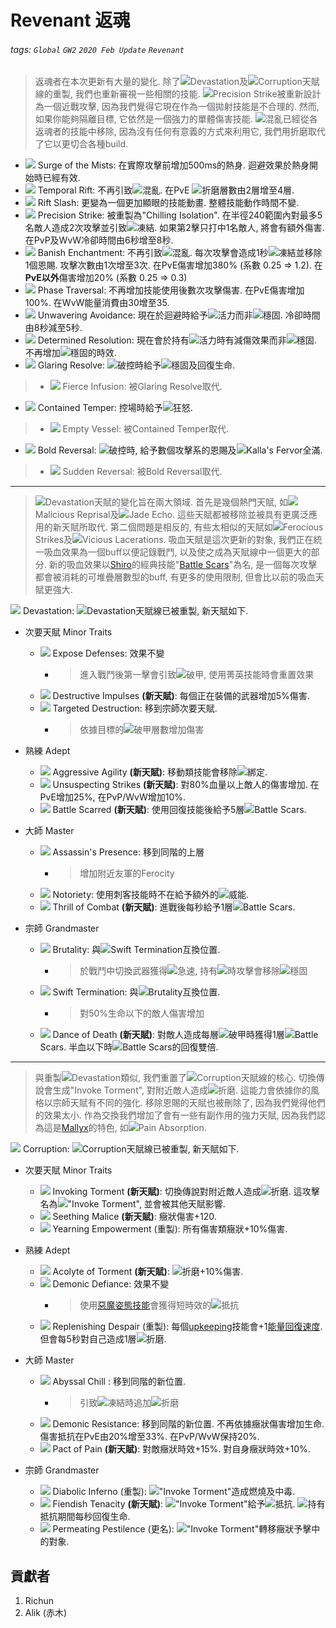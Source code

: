 # Revenant 返魂

###### tags: `Global` `GW2` `2020 Feb Update` `Revenant`

> 返魂者在本次更新有大量的變化. 除了![][Devastation 20]Devastation及![][Corruption 20]Corruption天賦線的重製, 我們也重新審視一些相關的技能. ![][Precision Strike 20]Precision Strike被重新設計為一個近戰攻擊, 因為我們覺得它現在作為一個拋射技能是不合理的. 然而, 如果你能夠隔離目標, 它依然是一個強力的單體傷害技能. ![][confusion]混亂已經從各返魂者的技能中移除, 因為沒有任何有意義的方式來利用它, 我們用折磨取代了它以更切合各種build.

* [![][Surge of the Mists]][Surge of the Mists wiki] Surge of the Mists: 在實際攻擊前增加500ms的熱身. 迴避效果於熱身開始時已經有效.
* [![][Temporal Rift]][Temporal Rift wiki] Temporal Rift: 不再引致![][confusion]混亂. 在PvE ![][torment]折磨層數由2層增至4層.
* [![][Rift Slash]][Rift Slash wiki] Rift Slash: 更變為一個更加顯眼的技能動畫. 整體技能動作時間不變.
* [![][Precision Strike]][Precision Strike wiki] Precision Strike: 被重製為"Chilling Isolation". 在半徑240範圍內對最多5名敵人造成2次攻擊並引致![][chilled]凍結. 如果第2擊只打中1名敵人, 將會有額外傷害. 在PvP及WvW冷卻時間由6秒增至8秒.
* [![][Banish Enchantment]][Banish Enchantment wiki] Banish Enchantment: 不再引致![][confusion]混亂. 每次攻擊會造成1秒![][chilled]凍結並移除1個恩賜. 攻擊次數由1次增至3次. 在PvE傷害增加380% (系數 0.25 => 1.2). 在**PvE以外**傷害增加20% (系數 0.25 => 0.3)
* [![][Phase Traversal]][Phase Traversal wiki] Phase Traversal: 不再增加技能使用後數次攻擊傷害. 在PvE傷害增加100%. 在WvW能量消費由30增至35.
* [![][Unwavering Avoidance]][Unwavering Avoidance wiki] Unwavering Avoidance: 現在於迴避時給予![][vigor]活力而非![][stability]穩固. 冷卻時間由8秒減至5秒.
* [![][Determined Resolution]][Determined Resolution wiki] Determined Resolution: 現在會於持有![][vigor]活力時有減傷效果而非![][stability]穩固. 不再增加![][stability]穩固的時效.
* [![][Glaring Resolve]][Glaring Resolve wiki] Glaring Resolve: ![][breakstun]破控時給予![][stability]穩固及回復生命.
> * [![][Fierce Infusion]][Fierce Infusion wiki] Fierce Infusion: 被Glaring Resolve取代.
* [![][Contained Temper]][Contained Temper wiki] Contained Temper: 控場時給予![][fury]狂怒.
> * [![][Empty Vessel]][Empty Vessel wiki] Empty Vessel: 被Contained Temper取代.
* [![][Bold Reversal]][Bold Reversal wiki] Bold Reversal: ![][breakstun]破控時, 給予數個攻擊系的恩賜及![][Kalla's Fervor]Kalla's Fervor全滿.
> * [![][Sudden Reversal]][Sudden Reversal wiki] Sudden Reversal: 被Bold Reversal取代.

---

> ![][Devastation 20]Devastation天賦的變化旨在兩大領域. 首先是幾個熱門天賦, 如![][Malicious Reprisal]Malicious Reprisal及![][Jade Echo]Jade Echo. 這些天賦都被移除並被具有更廣泛應用的新天賦所取代. 第二個問題是相反的, 有些太相似的天賦如![][Ferocious Strikes]Ferocious Strikes及![][Vicious Lacerations]Vicious Lacerations. 吸血天賦是這次更新的對象, 我們正在統一吸血效果為一個buff以便記錄戰鬥, 以及使之成為天賦線中一個更大的部分. 新的吸血效果以[Shiro](https://wiki.guildwars2.com/wiki/Legendary_Assassin_Stance)的經典技能"[Battle Scars](https://wiki.guildwars.com/wiki/Battle_Scars)"為名, 是一個每次攻擊都會被消耗的可堆疊層數型的buff, 有更多的使用限制, 但會比以前的吸血天賦更強大.

[![][Devastation]][Devastation wiki] Devastation: ![][Devastation 20]Devastation天賦線已被重製, 新天賦如下.

* 次要天賦 Minor Traits
    * [![][Expose Defenses]][Expose Defenses wiki] Expose Defenses: 效果不變
        * > 進入戰鬥後第一擊會引致![][vulnerability]破甲, 使用菁英技能時會重置效果
    * [![][Destructive Impulses]][Destructive Impulses wiki] Destructive Impulses **(新天賦)**: 每個正在裝備的武器增加5%傷害.
    * [![][Targeted Destruction]][Targeted Destruction wiki] Targeted Destruction: 移到宗師次要天賦.
        * > 依據目標的![][vulnerability]破甲層數增加傷害

* 熟練 Adept
    * [![][Aggressive Agility]][Aggressive Agility wiki] Aggressive Agility **(新天賦)**: 移動類技能會移除![][immobile]綁定.
    * [![][Unsuspecting Strikes]][Unsuspecting Strikes wiki] Unsuspecting Strikes **(新天賦)**: 對80%血量以上敵人的傷害增加. 在PvE增加25%, 在PvP/WvW增加10%.
    * [![][Battle Scarred]][Battle Scarred wiki] Battle Scarred **(新天賦)**: 使用回復技能後給予5層![][Battle Scar 20]Battle Scars.

* 大師 Master
    * [![][Assassin's Presence]][Assassin's Presence wiki] Assassin's Presence: 移到同階的上層
        * > 增加附近友軍的Ferocity
    * [![][Notoriety]][Notoriety wiki] Notoriety: 使用刺客技能時不在給予額外的![][might]威能.
    * [![][Thrill of Combat]][Thrill of Combat wiki] Thrill of Combat **(新天賦)**: 進戰後每秒給予1層![][Battle Scar 20]Battle Scars.

* 宗師 Grandmaster
    * [![][Brutality]][Brutality wiki] Brutality: 與![][Swift Termination 20]Swift Termination互換位置.
        * > 於戰鬥中切換武器獲得![][quickness]急速, 持有![][quickness]時攻擊會移除![][stability]穩固
    * [![][Swift Termination]][Swift Termination wiki] Swift Termination: 與![][Brutality 20]Brutality互換位置.
        * > 對50%生命以下的敵人傷害增加
    * [![][Dance of Death]][Dance of Death wiki] Dance of Death **(新天賦)**: 對敵人造成每層![][vulnerability]破甲時獲得1層![][Battle Scar 20]Battle Scars. 半血以下時![][Battle Scar 20]Battle Scars的回復雙倍.

---

> 與重製![][Devastation 20]Devastation類似, 我們重置了![][Corruption 20]Corruption天賦線的核心. 切換傳說會生成"Invoke Torment", 對附近敵人造成![][torment]折磨. 這能力會依據你的風格以宗師天賦有不同的強化. 移除恩賜的天賦也被刪除了, 因為我們覺得他們的效果太小. 作為交換我們增加了會有一些有副作用的強力天賦, 因為我們認為這是[Mallyx](https://wiki.guildwars2.com/wiki/Legendary_Demon_Stance)的特色, 如![][Pain Absorption]Pain Absorption.

[![][Corruption]][Corruption wiki] Corruption: ![][Corruption 20]Corruption天賦線已被重製, 新天賦如下.

* 次要天賦 Minor Traits
    * [![][Invoking Torment]][Invoking Torment wiki] Invoking Torment **(新天賦)**: 切換傳說對附近敵人造成![][torment]折磨. 這攻擊名為![][Invoke Torment 20]"Invoke Torment", 並會被其他天賦影響.
    * [![][Seething Malice]][Seething Malice wiki] Seething Malice **(新天賦)**: 癥狀傷害+120.
    * [![][Yearning Empowerment]][Yearning Empowerment wiki] Yearning Empowerment (重製): 所有傷害類癥狀+10%傷害.

* 熟練 Adept
    * [![][Acolyte of Torment]][Acolyte of Torment wiki] Acolyte of Torment **(新天賦)**: ![][torment]折磨+10%傷害.
    * [![][Demonic Defiance]][Demonic Defiance wiki] Demonic Defiance: 效果不變
        * > 使用[惡魔姿態技能](https://wiki.guildwars2.com/wiki/Legendary_Demon_Stance)會獲得短時效的![][resistance]抵抗
    * [![][Replenishing Despair]][Replenishing Despair wiki] Replenishing Despair (重製): 每個[upkeeping](https://wiki.guildwars2.com/wiki/Energy#Upkeep)技能會+1[能量回復速度](https://wiki.guildwars2.com/wiki/Energy#Mechanics). 但會每5秒對自己造成1層![][torment]折磨.

* 大師 Master
    * [![][Abyssal Chill]][Abyssal Chill wiki] Abyssal Chill : 移到同階的新位置.
        * > 引致![][chilled]凍結時追加![][torment]折磨
    * [![][Demonic Resistance]][Demonic Resistance wiki] Demonic Resistance: 移到同階的新位置. 不再依據癥狀傷害增加生命. 傷害抵抗在PvE由20%增至33%. 在PvP/WvW保持20%.
    * [![][Pact of Pain]][Pact of Pain wiki] Pact of Pain **(新天賦)**: 對敵癥狀時效+15%. 對自身癥狀時效+10%.

* 宗師 Grandmaster
    * [![][Diabolic Inferno]][Diabolic Inferno wiki] Diabolic Inferno (重製): ![][Invoke Torment 20]"Invoke Torment"造成燃燒及中毒.
    * [![][Fiendish Tenacity]][Fiendish Tenacity wiki] Fiendish Tenacity **(新天賦)**: ![][Invoke Torment 20]"Invoke Torment"給予![][resistance]抵抗. ![][resistance]持有抵抗期間每秒回復生命.
    * [![][Pulsating Pestilence]][Permeating Pestilence wiki] Permeating Pestilence (更名): ![][Invoke Torment 20]"Invoke Torment"轉移癥狀予擊中的對象.

## 貢獻者
1. Richun
2. Alik (赤木)

[底下這些別動，上面才是正文]: https://wiki.guildwars2.com

[aegis]: https://wiki.guildwars2.com/images/thumb/e/e5/Aegis.png/20px-Aegis.png
[alarcity]: https://wiki.guildwars2.com/images/thumb/4/4c/Alacrity.png/20px-Alacrity.png
[fury]: https://wiki.guildwars2.com/images/thumb/4/46/Fury.png/20px-Fury.png
[might]: https://wiki.guildwars2.com/images/thumb/7/7c/Might.png/20px-Might.png
[protection]: https://wiki.guildwars2.com/images/thumb/6/6c/Protection.png/20px-Protection.png
[quickness]: https://wiki.guildwars2.com/images/thumb/b/b4/Quickness.png/20px-Quickness.png
[regeneration]: https://wiki.guildwars2.com/images/thumb/5/53/Regeneration.png/20px-Regeneration.png
[resistance]: https://wiki.guildwars2.com/images/thumb/4/4b/Resistance.png/20px-Resistance.png
[retaliation]: https://wiki.guildwars2.com/images/thumb/5/53/Retaliation.png/20px-Retaliation.png
[stability]: https://wiki.guildwars2.com/images/thumb/a/ae/Stability.png/20px-Stability.png
[swiftness]: https://wiki.guildwars2.com/images/thumb/a/af/Swiftness.png/20px-Swiftness.png
[vigor]: https://wiki.guildwars2.com/images/thumb/f/f4/Vigor.png/20px-Vigor.png
[bleeding]: https://wiki.guildwars2.com/images/thumb/3/33/Bleeding.png/20px-Bleeding.png
[burning]: https://wiki.guildwars2.com/images/thumb/4/45/Burning.png/20px-Burning.png
[confusion]: https://wiki.guildwars2.com/images/thumb/e/e6/Confusion.png/20px-Confusion.png
[poisoned]: https://wiki.guildwars2.com/images/thumb/1/11/Poisoned.png/20px-Poisoned.png
[torment]: https://wiki.guildwars2.com/images/thumb/0/08/Torment.png/20px-Torment.png
[blinded]: https://wiki.guildwars2.com/images/thumb/3/33/Blinded.png/20px-Blinded.png
[chilled]: https://wiki.guildwars2.com/images/thumb/a/a6/Chilled.png/20px-Chilled.png
[crippled]: https://wiki.guildwars2.com/images/thumb/f/fb/Crippled.png/20px-Crippled.png
[fear]: https://wiki.guildwars2.com/images/thumb/e/e6/Fear.png/20px-Fear.png
[immobile]: https://wiki.guildwars2.com/images/thumb/3/32/Immobile.png/20px-Immobile.png
[slow]: https://wiki.guildwars2.com/images/thumb/f/f5/Slow.png/20px-Slow.png
[taunt]: https://wiki.guildwars2.com/images/thumb/c/cc/Taunt.png/20px-Taunt.png
[weakness]: https://wiki.guildwars2.com/images/thumb/f/f9/Weakness.png/20px-Weakness.png
[vulnerability]: https://wiki.guildwars2.com/images/thumb/a/af/Vulnerability.png/20px-Vulnerability.png
[stealth]: https://wiki.guildwars2.com/images/thumb/1/19/Stealth.png/20px-Stealth.png
[revealed]: https://wiki.guildwars2.com/images/thumb/d/db/Revealed.png/20px-Revealed.png
[daze]: https://wiki.guildwars2.com/images/thumb/7/79/Daze.png/20px-Daze.png
[stun]: https://wiki.guildwars2.com/images/thumb/9/97/Stun.png/20px-Stun.png
[knockdown]: https://wiki.guildwars2.com/images/thumb/3/36/Knockdown.png/20px-Knockdown.png
[pull]: https://wiki.guildwars2.com/images/thumb/a/a4/Radius.png/20px-Radius.png
[knockback]: https://wiki.guildwars2.com/images/thumb/c/ca/Knockback.png/20px-Knockback.png
[launch]: https://wiki.guildwars2.com/images/thumb/6/68/Launch.png/20px-Launch.png
[float]: https://wiki.guildwars2.com/images/thumb/c/c8/Float.png/20px-Float.png
[sink]: https://wiki.guildwars2.com/images/thumb/6/66/Sink.png/20px-Sink.png
[superspeed]: https://wiki.guildwars2.com/images/thumb/1/1a/Super_Speed.png/20px-Super_Speed.png
[breakstun]: https://wiki.guildwars2.com/images/thumb/7/7a/Breaks_stun.png/20px-Breaks_stun.png
[barrier]: https://wiki.guildwars2.com/images/thumb/c/cc/Barrier.png/20px-Barrier.png

[Devastation]: https://wiki.guildwars2.com/images/thumb/8/8c/Devastation.png/32px-Devastation.png
[Devastation 20]: https://wiki.guildwars2.com/images/thumb/8/8c/Devastation.png/20px-Devastation.png
[Corruption]: https://wiki.guildwars2.com/images/thumb/0/0f/Corruption_%28specialization%29.png/32px-Corruption_%28specialization%29.png
[Corruption 20]: https://wiki.guildwars2.com/images/thumb/0/0f/Corruption_%28specialization%29.png/20px-Corruption_%28specialization%29.png
[Precision Strike]: https://wiki.guildwars2.com/images/thumb/b/bc/Precision_Strike.png/32px-Precision_Strike.png
[Precision Strike 20]: https://wiki.guildwars2.com/images/thumb/b/bc/Precision_Strike.png/20px-Precision_Strike.png
[Surge of the Mists]: https://wiki.guildwars2.com/images/thumb/5/59/Surge_of_the_Mists.png/32px-Surge_of_the_Mists.png
[Temporal Rift]: https://wiki.guildwars2.com/images/thumb/8/87/Temporal_Rift.png/32px-Temporal_Rift.png
[Rift Slash]: https://wiki.guildwars2.com/images/thumb/a/a8/Rift_Slash.png/32px-Rift_Slash.png
[Banish Enchantment]: https://wiki.guildwars2.com/images/thumb/e/ec/Banish_Enchantment.png/32px-Banish_Enchantment.png
[Phase Traversal]: https://wiki.guildwars2.com/images/thumb/f/f2/Phase_Traversal.png/32px-Phase_Traversal.png
[Unwavering Avoidance]: https://wiki.guildwars2.com/images/thumb/e/e3/Unwavering_Avoidance.png/32px-Unwavering_Avoidance.png
[Determined Resolution]: https://wiki.guildwars2.com/images/thumb/c/c7/Determined_Resolution.png/32px-Determined_Resolution.png
[Fierce Infusion]: https://wiki.guildwars2.com/images/thumb/5/55/Fierce_Infusion.png/32px-Fierce_Infusion.png
[Glaring Resolve]: https://wiki.guildwars2.com/images/thumb/7/74/Skill.png/32px-Skill.png
[Empty Vessel]: https://wiki.guildwars2.com/images/thumb/1/16/Empty_Vessel.png/32px-Empty_Vessel.png
[Contained Temper]: https://wiki.guildwars2.com/images/thumb/7/74/Skill.png/32px-Skill.png
[Sudden Reversal]: https://wiki.guildwars2.com/images/thumb/9/98/Sudden_Reversal.png/32px-Sudden_Reversal.png
[Bold Reversal]: https://wiki.guildwars2.com/images/thumb/7/74/Skill.png/32px-Skill.png
[Kalla's Fervor]: https://wiki.guildwars2.com/images/thumb/9/9e/Kalla%27s_Fervor.png/20px-Kalla%27s_Fervor.png
[Malicious Reprisal]: https://wiki.guildwars2.com/images/thumb/0/00/Malicious_Reprisal.png/20px-Malicious_Reprisal.png
[Jade Echo]: https://wiki.guildwars2.com/images/thumb/4/43/Jade_Echo.png/20px-Jade_Echo.png
[Ferocious Strikes]: https://wiki.guildwars2.com/images/thumb/a/ab/Ferocious_Strikes_%28revenant%29.png/20px-Ferocious_Strikes_%28revenant%29.png
[Vicious Lacerations]: https://wiki.guildwars2.com/images/thumb/c/cd/Vicious_Lacerations.png/20px-Vicious_Lacerations.png
[Expose Defenses]: https://wiki.guildwars2.com/images/thumb/5/5c/Mutilate_Defenses.png/32px-Mutilate_Defenses.png
[Destructive Impulses]: https://wiki.guildwars2.com/images/thumb/7/74/Skill.png/32px-Skill.png
[Targeted Destruction]: https://wiki.guildwars2.com/images/thumb/e/ed/Targeted_Destruction.png/32px-Targeted_Destruction.png
[Aggressive Agility]: https://wiki.guildwars2.com/images/thumb/7/74/Skill.png/32px-Skill.png
[Unsuspecting Strikes]: https://wiki.guildwars2.com/images/thumb/7/74/Skill.png/32px-Skill.png
[Battle Scarred]: https://wiki.guildwars2.com/images/thumb/7/74/Skill.png/32px-Skill.png
[Battle Scar]: https://wiki.guildwars2.com/images/thumb/7/74/Skill.png/32px-Skill.png
[Battle Scar 20]: https://wiki.guildwars2.com/images/thumb/7/74/Skill.png/20px-Skill.png
[Assassin's Presence]: https://wiki.guildwars2.com/images/thumb/5/54/Assassin%27s_Presence.png/32px-Assassin%27s_Presence.png
[Notoriety]: https://wiki.guildwars2.com/images/thumb/9/9c/Notoriety.png/32px-Notoriety.png
[Thrill of Combat]: https://wiki.guildwars2.com/images/thumb/7/74/Skill.png/32px-Skill.png
[Brutality]: https://wiki.guildwars2.com/images/thumb/b/ba/Brutality.png/32px-Brutality.png
[Brutality 20]: https://wiki.guildwars2.com/images/thumb/b/ba/Brutality.png/20px-Brutality.png
[Swift Termination]: https://wiki.guildwars2.com/images/thumb/b/bb/Swift_Termination.png/32px-Swift_Termination.png
[Swift Termination 20]: https://wiki.guildwars2.com/images/thumb/b/bb/Swift_Termination.png/20px-Swift_Termination.png
[Dance of Death]: https://wiki.guildwars2.com/images/thumb/7/74/Skill.png/32px-Skill.png
[Pain Absorption]: https://wiki.guildwars2.com/images/thumb/1/13/Pain_Absorption.png/20px-Pain_Absorption.png
[Invoking Torment]: https://wiki.guildwars2.com/images/thumb/7/74/Skill.png/32px-Skill.png
[Invoke Torment]: https://wiki.guildwars2.com/images/thumb/7/74/Skill.png/32px-Skill.png
[Invoke Torment 20]: https://wiki.guildwars2.com/images/thumb/7/74/Skill.png/20px-Skill.png
[Seething Malice]: https://wiki.guildwars2.com/images/thumb/7/74/Skill.png/32px-Skill.png
[Yearning Empowerment]: https://wiki.guildwars2.com/images/thumb/6/6b/Yearning_Empowerment.png/32px-Yearning_Empowerment.png
[Acolyte of Torment]: https://wiki.guildwars2.com/images/thumb/7/74/Skill.png/32px-Skill.png
[Demonic Defiance]: https://wiki.guildwars2.com/images/thumb/b/b1/Demonic_Defiance.png/32px-Demonic_Defiance.png
[Pact of Pain]: https://wiki.guildwars2.com/images/thumb/7/74/Skill.png/32px-Skill.png
[Replenishing Despair]: https://wiki.guildwars2.com/images/thumb/5/5c/Replenishing_Despair.png/32px-Replenishing_Despair.png
[Abyssal Chill]: https://wiki.guildwars2.com/images/thumb/7/7a/Abyssal_Chill.png/32px-Abyssal_Chill.png
[Demonic Resistance]: https://wiki.guildwars2.com/images/thumb/b/b8/Demonic_Resistance.png/32px-Demonic_Resistance.png
[Diabolic Inferno]: https://wiki.guildwars2.com/images/thumb/9/98/Diabolic_Inferno.png/32px-Diabolic_Inferno.png
[Fiendish Tenacity]: https://wiki.guildwars2.com/images/thumb/7/74/Skill.png/32px-Skill.png
[Pulsating Pestilence]: https://wiki.guildwars2.com/images/thumb/7/77/Pulsating_Pestilence.png/32px-Pulsating_Pestilence.png

[Surge of the Mists wiki]: https://wiki.guildwars2.com/wiki/Surge_of_the_Mists
[Temporal Rift wiki]: https://wiki.guildwars2.com/wiki/Temporal_Rift
[Rift Slash wiki]: https://wiki.guildwars2.com/wiki/Rift_Slash
[Precision Strike wiki]: https://wiki.guildwars2.com/wiki/Precision_Strike
[Banish Enchantment wiki]: https://wiki.guildwars2.com/wiki/Banish_Enchantment
[Phase Traversal wiki]: https://wiki.guildwars2.com/wiki/Phase_Traversal
[Unwavering Avoidance wiki]: https://wiki.guildwars2.com/wiki/Unwavering_Avoidance
[Determined Resolution wiki]: https://wiki.guildwars2.com/wiki/Determined_Resolution
[Glaring Resolve wiki]: https://wiki.guildwars2.com/wiki/Glaring_Resolve
[Fierce Infusion wiki]: https://wiki.guildwars2.com/wiki/Fierce_Infusion
[Contained Temper wiki]: https://wiki.guildwars2.com/wiki/Contained_Temper
[Empty Vessel wiki]: https://wiki.guildwars2.com/wiki/Empty_Vessel
[Bold Reversal wiki]: https://wiki.guildwars2.com/wiki/Bold_Reversal
[Sudden Reversal wiki]: https://wiki.guildwars2.com/wiki/Sudden_Reversal
[Devastation wiki]: https://wiki.guildwars2.com/wiki/Devastation
[Expose Defenses wiki]: https://wiki.guildwars2.com/wiki/Expose_Defenses
[Destructive Impulses wiki]: https://wiki.guildwars2.com/wiki/Destructive_Impulses
[Targeted Destruction wiki]: https://wiki.guildwars2.com/wiki/Targeted_Destruction
[Aggressive Agility wiki]: https://wiki.guildwars2.com/wiki/Aggressive_Agility
[Unsuspecting Strikes wiki]: https://wiki.guildwars2.com/wiki/Unsuspecting_Strikes
[Battle Scarred wiki]: https://wiki.guildwars2.com/wiki/Battle_Scarred
[Assassin's Presence wiki]: https://wiki.guildwars2.com/wiki/Assassin%27s_Presence
[Notoriety wiki]: https://wiki.guildwars2.com/wiki/Notoriety
[Thrill of Combat wiki]: https://wiki.guildwars2.com/wiki/Thrill_of_Combat
[Brutality wiki]: https://wiki.guildwars2.com/wiki/Brutality
[Swift Termination wiki]: https://wiki.guildwars2.com/wiki/Swift_Termination
[Dance of Death wiki]: https://wiki.guildwars2.com/wiki/Dance_of_Death
[Corruption wiki]: https://wiki.guildwars2.com/wiki/Corruption_(specialization)
[Invoking Torment wiki]: https://wiki.guildwars2.com/wiki/Invoking_Torment
[Seething Malice wiki]: https://wiki.guildwars2.com/wiki/Seething_Malice
[Yearning Empowerment wiki]: https://wiki.guildwars2.com/wiki/Yearning_Empowerment
[Acolyte of Torment wiki]: https://wiki.guildwars2.com/wiki/Acolyte_of_Torment
[Demonic Defiance wiki]: https://wiki.guildwars2.com/wiki/Demonic_Defiance
[Replenishing Despair wiki]: https://wiki.guildwars2.com/wiki/Replenishing_Despair
[Abyssal Chill wiki]: https://wiki.guildwars2.com/wiki/Abyssal_Chill
[Demonic Resistance wiki]: https://wiki.guildwars2.com/wiki/Demonic_Resistance
[Pact of Pain wiki]: https://wiki.guildwars2.com/wiki/Pact_of_Pain
[Diabolic Inferno wiki]: https://wiki.guildwars2.com/wiki/Diabolic_Inferno
[Fiendish Tenacity wiki]: https://wiki.guildwars2.com/wiki/Fiendish_Tenacity
[Permeating Pestilence wiki]: https://wiki.guildwars2.com/wiki/Permeating_Pestilence
